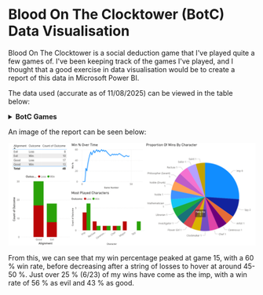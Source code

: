 # Blood On The Clocktower (BotC) Data Visualisation

Blood On The Clocktower is a social deduction game that I've played quite a few games of. I've been keeping track of the games I've played, and I thought that a good exercise in data visualisation would be to create a report of this data in Microsoft Power BI.

The data used (accurate as of 11/08/2025) can be viewed in the table below:

<details>
<summary><strong>BotC Games</strong></summary>

| Game Number | Date       | Type        | Script                           | Alignment | Character            | Outcome | Win %       |
|-------------|------------|-------------|----------------------------------|-----------|----------------------|---------|-------------|
|           1 | 26/06/2024 | Normal      | Trouble Brewing                  | Good      | Chef                 | Loss    | 0           |
|           2 | 26/06/2024 | Normal      | Trouble Brewing                  | Good      | Mayor                | Loss    | 0           |
|           3 | 01/07/2024 | Normal      | My Beloved Monster               | Good      | Balloonist           | Loss    | 0           |
|           4 | 01/07/2024 | Normal      | Land Of The Midnight Sun         | Good      | Clockmaker           | Win     | 25          |
|           5 | 01/07/2024 | Teensyville | Race To The Bottom               | Evil      | Vortox               | Loss    | 20          |
|           6 | 17/07/2024 | Normal      | Trouble Brewing                  | Evil      | Imp                  | Win     | 33.33333333 |
|           7 | 17/07/2024 | Normal      | Trouble Brewing                  | Evil      | Imp                  | Win     | 42.85714286 |
|           8 | 24/07/2024 | Normal      | Trouble Brewing                  | Good      | Saint                | Win     | 50          |
|           9 | 24/07/2024 | Normal      | Trouble Brewing                  | Evil      | Spy                  | Win     | 55.55555556 |
|          10 | 31/07/2024 | Normal      | Bad Moon Rising                  | Evil      | Godfather            | Loss    | 50          |
|          11 | 31/07/2024 | Normal      | Sects & Violets                  | Good      | Mathematician        | Win     | 54.54545455 |
|          12 | 17/08/2024 | Normal      | Trouble Brewing                  | Evil      | Imp                  | Win     | 58.33333333 |
|          13 | 24/08/2024 | Normal      | A Perfect Place                  | Evil      | Cerenovus            | Loss    | 53.84615385 |
|          14 | 30/08/2024 | Normal      | Back To School                   | Good      | Librarian            | Win     | 57.14285714 |
|          15 | 30/08/2024 | Normal      | (You Will Never) Break The Chain | Good      | Sailor               | Win     | 60          |
|          16 | 31/08/2024 | Normal      | Trouble Brewing                  | Good      | Recluse              | Loss    | 56.25       |
|          17 | 31/08/2024 | Normal      | Sects & Violets                  | Evil      | Cerenovus            | Win     | 58.82352941 |
|          18 | 04/09/2024 | Normal      | Bad Moon Rising                  | Good      | Pacifist             | Loss    | 55.55555556 |
|          19 | 04/09/2024 | Normal      | Trouble Brewing                  | Evil      | Imp                  | Win     | 57.89473684 |
|          20 | 07/09/2024 | Normal      | Sects & Violets                  | Good      | Philosopher (Savant) | Win     | 60          |
|          21 | 07/09/2024 | Normal      | Trouble Brewing                  | Good      | Monk                 | Loss    | 57.14285714 |
|          22 | 07/09/2024 | Normal      | Trouble Brewing                  | Good      | Chef                 | Win     | 59.09090909 |
|          23 | 07/09/2024 | Normal      | Trouble Brewing                  | Good      | Recluse              | Loss    | 56.52173913 |
|          24 | 07/09/2024 | Normal      | Smoked Onions                    | Good      | Noble (Drunk)        | Win     | 58.33333333 |
|          25 | 14/09/2024 | Normal      | Sects & Violets                  | Good      | Dreamer              | Loss    | 56          |
|          26 | 14/09/2024 | Normal      | Trouble Brewing                  | Good      | Mayor                | Loss    | 53.84615385 |
|          27 | 21/09/2024 | Normal      | Sects & Violets                  | Good      | Town Crier           | Loss    | 51.85185185 |
|          28 | 21/09/2024 | Normal      | Bad Moon Rising                  | Good      | Exorcist             | Loss    | 50          |
|          29 | 21/09/2024 | Normal      | Trouble Brewing                  | Good      | Washerwoman          | Loss    | 48.27586207 |
|          30 | 21/09/2024 | Normal      | Trouble Brewing                  | Good      | Investigator         | Win     | 50          |
|          31 | 27/09/2024 | Normal      | Dark and Stormy-caught           | Good      | Noble                | Win     | 51.61290323 |
|          32 | 27/09/2024 | Normal      | Malchemy                         | Evil      | Imp                  | Loss    | 50          |
|          33 | 27/09/2024 | Normal      | Malchemy                         | Evil      | Fang Gu              | Win     | 51.51515152 |
|          34 | 27/09/2024 | Normal      | Induced Labour                   | Good      | Shugenja             | Loss    | 50          |
|          35 | 28/09/2024 | Normal      | Trouble Brewing                  | Evil      | Imp                  | Win     | 51.42857143 |
|          36 | 28/09/2024 | Normal      | Trouble Brewing                  | Evil      | Imp                  | Loss    | 50          |
|          37 | 28/09/2024 | Normal      | Sects & Violets                  | Good      | Artist               | Win     | 51.35135135 |
|          38 | 29/05/2025 | Normal      | Trouble Brewing                  | Evil      | Imp                  | Win     | 52.63157895 |
|          39 | 29/05/2025 | Normal      | Trouble Brewing                  | Evil      | Imp                  | Loss    | 51.28205128 |
|          40 | 29/05/2025 | Normal      | Trouble Brewing                  | Evil      | Poisoner             | Loss    | 50          |
|          41 | 18/06/2025 | Normal      | Trouble Brewing                  | Good      | Ravenkeeper          | Loss    | 48.7804878  |
|          42 | 18/06/2025 | Normal      | Trouble Brewing                  | Good      | Soldier              | Loss    | 47.61904762 |
|          43 | 26/06/2025 | Normal      | Trouble Brewing                  | Evil      | Imp                  | Loss    | 46.51162791 |
|          44 | 26/06/2025 | Normal      | Trouble Brewing                  | Evil      | Spy                  | Win     | 47.72727273 |
|          45 | 26/06/2025 | Normal      | Trouble Brewing                  | Good      | Recluse              | Win     | 48.88888889 |
|          46 | 06/08/2025 | Normal      | Sects & Violets                  | Good      | Sweetheart           | Loss    | 47.82608696 |
|          47 | 06/08/2025 | Normal      | Sects & Violets                  | Good      | Barber               | Loss    | 46.80851064 |
|          48 | 06/08/2025 | Normal      | Sects & Violets                  | Good      | Flower Girl          | Win     | 47.91666667 |

</details>


An image of the report can be seen below:

![BotC Graphs](images/project_3/BotC_stats.png)

From this, we can see that my win percentage peaked at game 15, with a 60 % win rate, before decreasing after a string of losses to hover at around 45-50 %. Just over 25 % (6/23) of my wins have come as the imp, with a win rate of 56 % as evil and 43 % as good.
